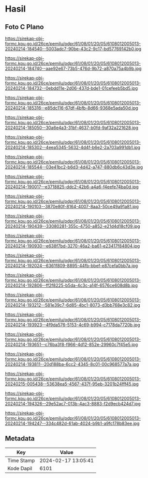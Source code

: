 # Hasil

## Foto C Plano

https://sirekap-obj-formc.kpu.go.id/26ce/pemilu/pdpr/61/08/01/20/05/6108012005013-20240214-184540--5003adc7-90be-43c2-9c17-bd57769142b0.jpg

https://sirekap-obj-formc.kpu.go.id/26ce/pemilu/pdpr/61/08/01/20/05/6108012005013-20240214-184740--aae92e67-73b5-476d-9b72-a870a75a4b9b.jpg

https://sirekap-obj-formc.kpu.go.id/26ce/pemilu/pdpr/61/08/01/20/05/6108012005013-20240214-184732--0ebdd11e-2d06-437d-bde1-01cefeeb5bd5.jpg

https://sirekap-obj-formc.kpu.go.id/26ce/pemilu/pdpr/61/08/01/20/05/6108012005013-20240214-185316--e85dc116-67df-4bfb-8d66-9368e5ada50d.jpg

https://sirekap-obj-formc.kpu.go.id/26ce/pemilu/pdpr/61/08/01/20/05/6108012005013-20240214-185050--30a6e4a3-31bf-4637-b0fd-9af32a221628.jpg

https://sirekap-obj-formc.kpu.go.id/26ce/pemilu/pdpr/61/08/01/20/05/6108012005013-20240214-185302--4eea5345-5632-4d4f-b6e2-2a703a991db1.jpg

https://sirekap-obj-formc.kpu.go.id/26ce/pemilu/pdpr/61/08/01/20/05/6108012005013-20240214-185544--03e41bc2-b6d3-4d42-a747-880db6c43d3e.jpg

https://sirekap-obj-formc.kpu.go.id/26ce/pemilu/pdpr/61/08/01/20/05/6108012005013-20240214-190017--e3718825-ddc2-42b6-a4a6-f4eefe74ba0d.jpg

https://sirekap-obj-formc.kpu.go.id/26ce/pemilu/pdpr/61/08/01/20/05/6108012005013-20240214-190103--3870e80f-8164-4007-8aa3-50ce49a91a81.jpg

https://sirekap-obj-formc.kpu.go.id/26ce/pemilu/pdpr/61/08/01/20/05/6108012005013-20240214-190439--33080281-355c-4750-a852-e21d4d18cf09.jpg

https://sirekap-obj-formc.kpu.go.id/26ce/pemilu/pdpr/61/08/01/20/05/6108012005013-20240214-190930--e638f7bd-3270-46a2-ba61-e23417f84804.jpg

https://sirekap-obj-formc.kpu.go.id/26ce/pemilu/pdpr/61/08/01/20/05/6108012005013-20240214-192024--6361f809-8895-44fb-bbef-e87cefa0bb7a.jpg

https://sirekap-obj-formc.kpu.go.id/26ce/pemilu/pdpr/61/08/01/20/05/6108012005013-20240214-192806--ff2f8225-b5da-4c3c-a14f-6576ce608d8b.jpg

https://sirekap-obj-formc.kpu.go.id/26ce/pemilu/pdpr/61/08/01/20/05/6108012005013-20240214-193212--581e39c7-6d85-4bc1-8073-d3bb768e3c82.jpg

https://sirekap-obj-formc.kpu.go.id/26ce/pemilu/pdpr/61/08/01/20/05/6108012005013-20240214-193923--4f9da576-5153-4c69-b994-c7178da7720b.jpg

https://sirekap-obj-formc.kpu.go.id/26ce/pemilu/pdpr/61/08/01/20/05/6108012005013-20240214-193651--c76ba3f8-f966-4d12-852e-29960c7f45e5.jpg

https://sirekap-obj-formc.kpu.go.id/26ce/pemilu/pdpr/61/08/01/20/05/6108012005013-20240214-193811--20d188ba-6cc2-4345-8c01-00c968577a7a.jpg

https://sirekap-obj-formc.kpu.go.id/26ce/pemilu/pdpr/61/08/01/20/05/6108012005013-20240215-005438--53638ea5-4567-437f-95eb-3201b24fff45.jpg

https://sirekap-obj-formc.kpu.go.id/26ce/pemilu/pdpr/61/08/01/20/05/6108012005013-20240214-194326--29e52ac7-013b-4ac3-8883-f2d9ecb424d7.jpg

https://sirekap-obj-formc.kpu.go.id/26ce/pemilu/pdpr/61/08/01/20/05/6108012005013-20240214-194247--334c482d-61ab-4024-b9b1-a9fc178b83ee.jpg


## Metadata

| Key        | Value               |
| ---------- | ------------------- |
| Time Stamp | 2024-02-17 13:05:41 |
| Kode Dapil | 6101                |



